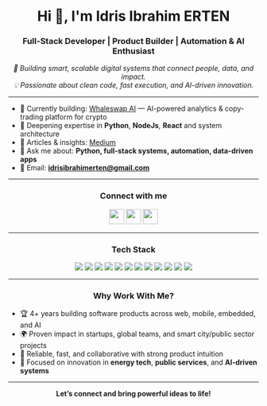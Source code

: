 <h1 align="center">Hi 👋, I'm Idris Ibrahim ERTEN</h1>
<h3 align="center">Full-Stack Developer | Product Builder | Automation & AI Enthusiast</h3>
<p align="center">
  <em>
    🚀 Building smart, scalable digital systems that connect people, data, and impact.<br>
    💡 Passionate about clean code, fast execution, and AI-driven innovation.
  </em>
</p>

---

- 🔭 Currently building: [Whaleswap AI](https://whaleswap.ai) — AI-powered analytics & copy-trading platform for crypto
- 🌱 Deepening expertise in **Python**, **NodeJs**, **React** and system architecture
- 📝 Articles & insights: [Medium](https://medium.com/@idrisibrahimerten)
- 💬 Ask me about: **Python, full-stack systems, automation, data-driven apps**
- 📧 Email: **idrisibrahimerten@gmail.com**

---

<h3 align="center">Connect with me</h3>
<p align="center">
  <a href="https://linkedin.com/in/idrisibrahimerten" target="blank"><img src="https://img.shields.io/badge/LinkedIn-blue?logo=linkedin" height="30"/></a>
  <a href="https://medium.com/@idrisibrahimerten" target="blank"><img src="https://img.shields.io/badge/Medium-black?logo=medium" height="30"/></a>
  <a href="https://www.youtube.com/@yazlmcininargeofisi" target="blank"><img src="https://img.shields.io/badge/YouTube-red?logo=youtube" height="30"/></a>
</p>

---

<h3 align="center">Tech Stack</h3>
<p align="center">
  <img src="https://img.shields.io/badge/Python-3776AB?logo=python&logoColor=white&style=for-the-badge"/>
  <img src="https://img.shields.io/badge/Django-092E20?logo=django&logoColor=white&style=for-the-badge"/>
  <img src="https://img.shields.io/badge/React-20232A?logo=react&logoColor=61DAFB&style=for-the-badge"/>
  <img src="https://img.shields.io/badge/Node.js-339933?logo=node.js&logoColor=white&style=for-the-badge"/>
  <img src="https://img.shields.io/badge/Next.js-000000?logo=next.js&logoColor=white&style=for-the-badge"/>
  <img src="https://img.shields.io/badge/TailwindCSS-06B6D4?logo=tailwindcss&logoColor=white&style=for-the-badge"/>
  <img src="https://img.shields.io/badge/PostgreSQL-4169E1?logo=postgresql&logoColor=white&style=for-the-badge"/>
  <img src="https://img.shields.io/badge/MongoDB-47A248?logo=mongodb&logoColor=white&style=for-the-badge"/>
  <img src="https://img.shields.io/badge/Docker-2496ED?logo=docker&logoColor=white&style=for-the-badge"/>
  <img src="https://img.shields.io/badge/Linux-FCC624?logo=linux&logoColor=black&style=for-the-badge"/>
  <img src="https://img.shields.io/badge/C/C++-00599C?logo=c&logoColor=white&style=for-the-badge"/>
  <img src="https://img.shields.io/badge/Firebase-FFCA28?logo=firebase&logoColor=black&style=for-the-badge"/>
</p>

---

<h3 align="center">Why Work With Me?</h3>

- 🏆 4+ years building software products across web, mobile, embedded, and AI
- 🌍 Proven impact in startups, global teams, and smart city/public sector projects
- 🤝 Reliable, fast, and collaborative with strong product intuition
- 🧰 Focused on innovation in **energy tech**, **public services**, and **AI-driven systems**

---

<p align="center">
  <b>Let’s connect and bring powerful ideas to life!</b>
</p>
